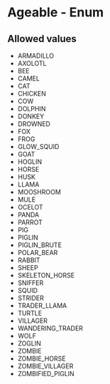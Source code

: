 

# Ageable - Enum



## Allowed values

* ARMADILLO
* AXOLOTL
* BEE
* CAMEL
* CAT
* CHICKEN
* COW
* DOLPHIN
* DONKEY
* DROWNED
* FOX
* FROG
* GLOW_SQUID
* GOAT
* HOGLIN
* HORSE
* HUSK
* LLAMA
* MOOSHROOM
* MULE
* OCELOT
* PANDA
* PARROT
* PIG
* PIGLIN
* PIGLIN_BRUTE
* POLAR_BEAR
* RABBIT
* SHEEP
* SKELETON_HORSE
* SNIFFER
* SQUID
* STRIDER
* TRADER_LLAMA
* TURTLE
* VILLAGER
* WANDERING_TRADER
* WOLF
* ZOGLIN
* ZOMBIE
* ZOMBIE_HORSE
* ZOMBIE_VILLAGER
* ZOMBIFIED_PIGLIN
